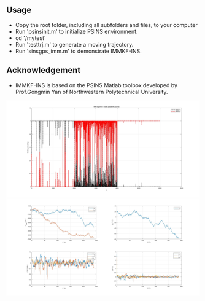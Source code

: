 
## Usage

  - Copy the root folder, including all subfolders and files, to your computer
  - Run 'psinsinit.m' to initialize PSINS environment.
  - cd '/mytest'
  - Run 'testtrj.m' to generate a moving trajectory.
  - Run 'sinsgps_imm.m' to demonstrate IMMKF-INS.

## Acknowledgement

  - IMMKF-INS is based on the PSINS Matlab toolbox developed by Prof.Gongmin Yan of Northwestern Polytechnical University.

![Alt text](https://github.com/BohemianRhapsodyz/IMMKF-INS/blob/main/pic/IMM.jpg)
![Alt text](https://github.com/BohemianRhapsodyz/IMMKF-INS/blob/main/pic/error.jpg)
